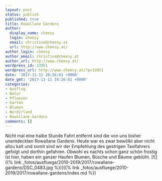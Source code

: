 ```yaml
---
layout: post
status: publish
published: true
title: Rowallane Gardens
author:
  display_name: cheesy
  login: cheesy
  email: christine@cheesy.at
  url: http://www.cheesy.at/
author_login: cheesy
author_email: christine@cheesy.at
author_url: http://www.cheesy.at/
wordpress_id: 33951
wordpress_url: http://www.cheesy.at/?p=33951
date: '2017-11-11 20:26:01 +0000'
date_gmt: '2017-11-11 19:26:01 +0000'
categories:
- Ausflug
- Natur
- Pflanzen
- Garten
- Blumen
- Nordirland
- Rowallane Gardens
comments: []
---
```

Nicht mal eine halbe Stunde Fahrt entfernt sind die von uns bisher unentdeckten Rowallane Gardens. Heute war es zwar bewölkt aber nicht allzu kalt und somit sind wir der Empfehlung des gestrigen Taxifahrers gefolgt und dorthin gefahren. Obwohl es nachts schon ganz schön frostig ist hier, haben ein ganzer Haufen Blumen, Büsche und Bäume geblüht.
[![]({% link _fotos/ausfluege/2010-2019/2017/rowallane-gardens/DSC_0483.jpg %})]({% link _fotos/ausfluege/2010-2019/2017/rowallane-gardens/index.md %})
